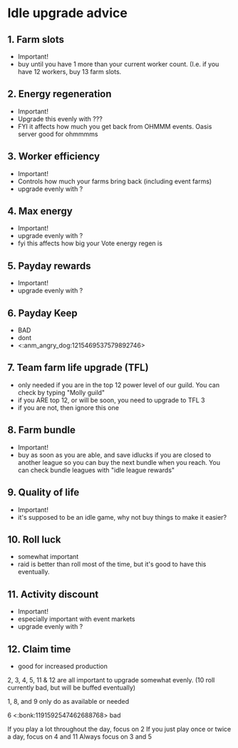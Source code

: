 # __Idle upgrade advice__

## 1. Farm slots
- Important! 
- buy until you have 1 more than your current worker count. (I.e. if you have 12 workers, buy 13 farm slots. 

## 2. Energy regeneration
- Important! 
- Upgrade this evenly with ???
- FYI it affects how much you get back from OHMMM events. Oasis server good for ohmmmms

## 3. Worker efficiency 
- Important! 
- Controls how much your farms bring back (including event farms) 
- upgrade evenly with ?

## 4. Max energy 
- Important!
- upgrade evenly with ?
- fyi this affects how big your Vote energy regen is

## 5. Payday rewards 
- Important! 
- upgrade evenly with ?

## 6. Payday Keep
- BAD
- dont
- <:anm_angry_dog:1215469537579892746> 

## 7. Team farm life upgrade (TFL)
- only needed if you are in the top 12 power level of our guild. You can check by typing "Molly guild"
- if you ARE top 12, or will be soon, you need to upgrade to TFL 3
- if you are not, then ignore this one

## 8. Farm bundle 
- Important! 
- buy as soon as you are able, and save idlucks if you are closed to another league so you can buy the next bundle when you reach. You can check bundle leagues with "idle league rewards"

## 9. Quality of life 
- Important!
- it's supposed to be an idle game, why not buy things to make it easier? 

## 10. Roll luck
- somewhat important 
- raid is better than roll most of the time, but it's good to have this eventually. 

## 11. Activity discount 
- Important!
- especially important with event markets 
- upgrade evenly with ?

## 12. Claim time 
-  good for increased production 

2, 3, 4, 5, 11 & 12 are all important to upgrade somewhat evenly. (10 roll currently bad, but will be buffed eventually)

1, 8, and 9 only do as available or needed

6 <:bonk:1191592547462688768> bad

If you play a lot throughout the day, focus on 2 
If you just play once or twice a day, focus on 4 and 11
Always focus on 3 and 5